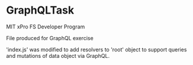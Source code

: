 # GraphQLTask
MIT xPro FS Developer Program

File produced for GraphQL exercise

'index.js' was modified to add resolvers to 'root' object to support queries and mutations of data object via GraphQL.
